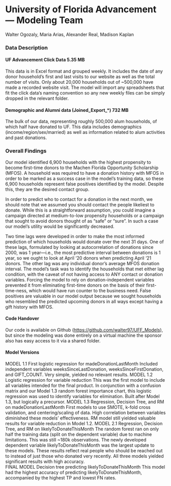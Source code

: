 # University of Florida Advancement — Modeling Team

Walter Ogozaly, Maria Arias, Alexander Real, Madison Kaplan

### Data Description

#### UF Advancement Click Data	5.35 MB

This data is in Excel format and grouped weekly. It includes the date of any donor household’s first and last visits to our website as well as the total number of visits. Only about 20,000 households out of ~500,000 have made a recorded website visit. The model will import any spreadsheets that fit the click data’s naming convention so any new weekly files can be simply dropped in the relevant folder.

#### Demographic and Alumni data (Joined_Export_*)	732 MB

The bulk of our data, representing roughly 500,000 alum households, of which half have donated to UF. This data includes demographics (income/region/sex/married) as well as information related to alum activities and past donations. 

### Overall Findings

Our model identified 6,900 households with the highest propensity to become first-time donors to the Machen Florida Opportunity Scholarship (MFOS). A household was required to have a donation history with MFOS in order to be marked as a success case in the model’s training data, so these 6,900 households represent false positives identified by the model. Despite this, they are the desired contact group. 

In order to predict who to contact for a donation in the next month, we should note that we assumed you should contact the people likeliest to donate. While this is a straightforward assumption, you could imagine a campaign directed at medium-to-low propensity households or a campaign that sought to avoid donors thought of as “safe” or “sure”. In such a case our model’s utility would be significantly decreased.

Two time lags were developed in order to make the most informed prediction of which households would donate over the next 31 days. One of these lags, formulated by looking at autocorrelation of donations since 2000, was 1 year—i.e., the most predictive interval between donations is 1 year, so we ought to look at April ‘20 donors when predicting April ‘21 donors. The other lag was any individual donor’s average MFOS donation interval. The model’s task was to identify the households that met either lag condition, with the caveat of not having access to ANY contact or donation variables. Forcing the model to rely on donation-independent variables prevented it from eliminating first-time donors on the basis of their first-time-ness, which would have run counter to the business need. False positives are valuable in our model output because we sought households who resembled the predicted upcoming donors in all ways except having a gift history with MFOS.


#### Code Handover


Our code is available on Github (https://github.com/walter97/UFF_Models), but since the modeling was done entirely on a virtual machine the sponsor also has easy access to it via a shared folder.

#### Model Versions
MODEL 1.1 	First logistic regression for madeDonationLastMonth
Included independent variables weeksSinceLastDonation, weeksSinceFirstDonation, and GIFT_COUNT. 
Very simple, yielded no relevant results.
MODEL 1.2 	Logistic regression for variable reduction
This was the first model to include all variables intended for the final product.
In conjunction with a confusion matrix and our Model 1.3 random forest importance chart, this logistic regression was used to identify variables for elimination.
Built after Model 1.3, but logically a precursor. 
MODEL 1.3 	Regression, Decision Tree, and RM on madeDonationLastMonth
First models to use SMOTE, k-fold cross validation, and centering/scaling of data.
High correlation between variables diminished these models’ effectiveness.
RM model still yielded valuable results for variable reduction in Model 1.2.
MODEL 2.1	Regression, Decision Tree, and RM on likelyToDonateThisMonth
The random forest ran on only half the training data (split on the dependent variable) due to machine limitations. This was still ~180k observations.
The newly developed dependent variable likelyToDonateThisMonth was the largest update to these models. These results reflect real people who should be reached out to instead of just those who donated very recently.
All three models yielded significant results with high accuracy.  
FINAL MODEL	Decision tree predicting likelyToDonateThisMonth
This model had the highest accuracy of predicting likelyToDonateThisMonth, accompanied by the highest TP and lowest FN rates.
